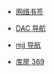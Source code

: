- [网络书签](https://it-cxy.top/)

- [DAC 导航](https://nwuzmed.ga/)

- [mjj 导航](https://www.mjjloc.com/)

- [库房 369](https://kf369.cn/)
